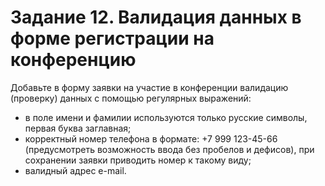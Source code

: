 # Задание 12. Валидация данных в форме регистрации на конференцию
Добавьте в форму заявки на участие в конференции валидацию (проверку) данных с помощью регулярных выражений:


* в поле имени и фамилии используются только русские символы, первая буква заглавная;
* корректный номер телефона в формате: +7 999 123-45-66 (предусмотреть возможность ввода без пробелов и дефисов), при сохранении заявки приводить номер к такому виду;
* валидный адрес e-mail.
